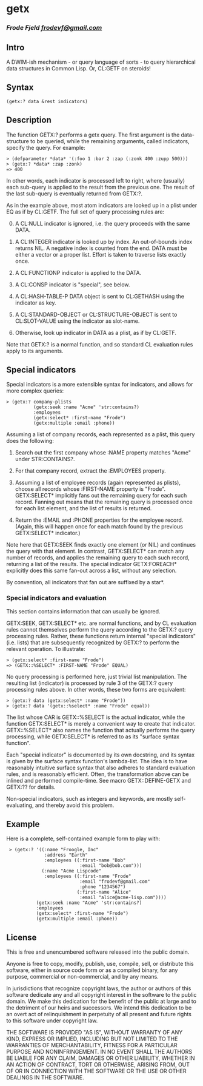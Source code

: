 # getx
### _Frode Fjeld <frodevf@gmail.com>_

## Intro

A DWIM-ish mechanism - or query language of sorts - to query
hierarchical data structures in Common Lisp. Or, CL:GETF on steroids!

## Syntax

    (getx:? data &rest indicators)

## Description

The function GETX:? performs a getx query. The first argument is the
data-structure to be queried, while the remaining arguments, called
indicators, specify the query. For example:

    > (defparameter *data* '(:foo 1 :bar 2 :zap (:zonk 400 :zupp 500)))
    > (getx:? *data* :zap :zonk)
    => 400

In other words, each indicator is processed left to right, where
(usually) each sub-query is applied to the result from the previous
one. The result of the last sub-query is eventually returned from
GETX:?.

As in the example above, most atom indicators are looked up in a plist
under EQ as if by CL:GETF. The full set of query processing rules are:


0. A CL:NULL indicator is ignored, i.e. the query proceeds with the
   same DATA.

1. A CL:INTEGER indicator is looked up by index. An out-of-bounds
   index returns NIL. A negative index is counted from the end. DATA
   must be either a vector or a proper list. Effort is taken to
   traverse lists exactly once.

2. A CL:FUNCTIONP indicator is applied to the DATA.

3. A CL:CONSP indicator is "special", see below.

4. A CL:HASH-TABLE-P DATA object is sent to CL:GETHASH using the
   indicator as key.

5. A CL:STANDARD-OBJECT or CL:STRUCTURE-OBJECT is sent to
   CL:SLOT-VALUE using the indicator as slot-name.

6. Otherwise, look up indicator in DATA as a plist, as if by CL:GETF.

Note that GETX:? is a normal function, and so standard CL evaluation
rules apply to its arguments.

## Special indicators

Special indicators is a more extensible syntax for indicators, and
allows for more complex queries:

    > (getx:? company-plists
              (getx:seek :name "Acme" 'str:contains?)
              :employees
              (getx:select* :first-name "Frode")
              (getx:multiple :email :phone))

Assuming a list of company records, each represented as a plist, this
query does the following:

1. Search out the first company whose :NAME property matches "Acme"
   under STR:CONTAINS?.

2. For that company record, extract the :EMPLOYEES property.

3. Assuming a list of employee records (again represented as plists),
   choose all records whose :FIRST-NAME property is
   "Frode". GETX:SELECT* implicitly fans out the remaining query for
   each such record. Fanning out means that the remaining query is
   processed once for each list element, and the list of results is
   returned.

4. Return the :EMAIL and :PHONE properties for the employee
   record. (Again, this will happen once for each match found by the
   previous GETX:SELECT* indicator.)

Note here that GETX:SEEK finds exactly one element (or NIL) and
continues the query with that element. In contrast, GETX:SELECT* can
match any number of records, and applies the remaining query to each
such record, returning a list of the results. The special indicator
GETX:FOREACH* explicitly does this same fan-out across a list, without
any selection.

By convention, all indicators that fan out are suffixed by a star*.

### Special indicators and evaluation

This section contains information that can usually be ignored.

GETX:SEEK, GETX:SELECT* etc. are normal functions, and by CL
evaluation rules cannot themselves perform the query according to the
GETX:?  query processing rules. Rather, these functions return
internal "special indicators" (i.e. lists) that are subsequently
recognized by GETX:? to perform the relevant operation. To illustrate:

    > (getx:select* :first-name "Frode")
    => (GETX::%SELECT* :FIRST-NAME "Frode" EQUAL)

No query processing is performed here, just trivial list manipulation.
The resulting list (indicator) is processed by rule 3 of the GETX:?
query processing rules above. In other words, these two forms are
equivalent:

    > (getx:? data (getx:select* :name "Frode"))
    > (getx:? data '(getx::%select* :name "Frode" equal))

The list whose CAR is GETX::%SELECT is the actual indicator, while the
function GETX:SELECT* is merely a convenient way to create that
indicator. GETX::%SELECT* also names the function that actually
performs the query processing, while GETX:SELECT* is referred to as
its "surface syntax function".

Each "special indicator" is documented by its own docstring, and its
syntax is given by the surface syntax function's lambda-list. The idea
is to have reasonably intuitive surface syntax that also adheres to
standard evaluation rules, and is reasonably efficient. Often, the
transformation above can be inlined and performed compile-time. See
macro GETX::DEFINE-GETX and GETX:?? for details.

Non-special indicators, such as integers and keywords, are mostly
self-evaluating, and thereby avoid this problem.

## Example

Here is a complete, self-contained example form to play with:

     > (getx:? '((:name "Froogle, Inc"
                  :address "Earth"
                  :employees ((:first-name "Bob"
                               :email "bob@bob.com")))
                 (:name "Acme Lispcode"
                  :employees ((:first-name "Frode"
                               :email "frodevf@gmail.com"
                               :phone "1234567")
                              (:first-name "Alice"
                               :email "alice@acme-lisp.com"))))
               (getx:seek :name "Acme" 'str:contains?)
               :employees
               (getx:select* :first-name "Frode")
               (getx:multiple :email :phone))


## License

This is free and unencumbered software released into the public domain.

Anyone is free to copy, modify, publish, use, compile, sell, or
distribute this software, either in source code form or as a compiled
binary, for any purpose, commercial or non-commercial, and by any
means.

In jurisdictions that recognize copyright laws, the author or authors
of this software dedicate any and all copyright interest in the
software to the public domain. We make this dedication for the benefit
of the public at large and to the detriment of our heirs and
successors. We intend this dedication to be an overt act of
relinquishment in perpetuity of all present and future rights to this
software under copyright law.

THE SOFTWARE IS PROVIDED "AS IS", WITHOUT WARRANTY OF ANY KIND,
EXPRESS OR IMPLIED, INCLUDING BUT NOT LIMITED TO THE WARRANTIES OF
MERCHANTABILITY, FITNESS FOR A PARTICULAR PURPOSE AND NONINFRINGEMENT.
IN NO EVENT SHALL THE AUTHORS BE LIABLE FOR ANY CLAIM, DAMAGES OR
OTHER LIABILITY, WHETHER IN AN ACTION OF CONTRACT, TORT OR OTHERWISE,
ARISING FROM, OUT OF OR IN CONNECTION WITH THE SOFTWARE OR THE USE OR
OTHER DEALINGS IN THE SOFTWARE.

